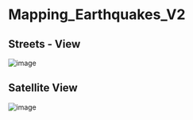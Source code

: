 # Mapping_Earthquakes_V2









## Streets - View

![image](https://user-images.githubusercontent.com/94253815/155903969-7676b781-f845-4e39-be6c-a6830bc11fe1.png)






## Satellite View

![image](https://user-images.githubusercontent.com/94253815/155904007-2fa0ea83-4087-4654-8122-1f2e9b003190.png)
